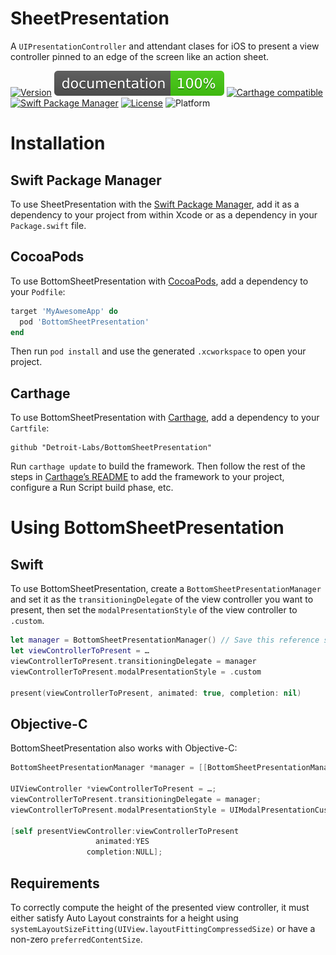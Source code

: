 # SheetPresentation

A `UIPresentationController` and attendant clases for iOS to present a view
controller pinned to an edge of the screen like an action sheet.

[![Version](https://img.shields.io/cocoapods/v/BottomSheetPresentation.svg?style=flat)](https://cocoapods.org/pods/BottomSheetPresentation)
[![Documentation](docs/badge.svg)](https://detroit-labs.github.io/BottomSheetPresentation/)
[![Carthage compatible](https://img.shields.io/badge/Carthage-compatible-4BC51D.svg?style=flat)](https://github.com/Carthage/Carthage)
[![Swift Package Manager](https://img.shields.io/badge/SPM-compatible-orange.svg)](https://swift.org/package-manager)
[![License](https://img.shields.io/cocoapods/l/BottomSheetPresentation.svg?style=flat)](https://github.com/detroit-labs/BottomSheetPresentation/blob/master/LICENSE)
![Platform](https://img.shields.io/cocoapods/p/BottomSheetPresentation.svg?style=flat)

# Installation

## Swift Package Manager

To use SheetPresentation with the
[Swift Package Manager](https://swift.org/package-manager/), add it as a
dependency to your project from within Xcode or as a dependency in your
`Package.swift` file. 

## CocoaPods

To use BottomSheetPresentation with [CocoaPods](https://cocoapods.org), add a
dependency to your `Podfile`:

```Ruby
target 'MyAwesomeApp' do
  pod 'BottomSheetPresentation'
end
```

Then run `pod install` and use the generated `.xcworkspace` to open your
project.

## Carthage

To use BottomSheetPresentation with
[Carthage](https://github.com/Carthage/Carthage), add a dependency to your
`Cartfile`:

```
github "Detroit-Labs/BottomSheetPresentation"
```

Run `carthage update` to build the framework. Then follow the rest of the steps
in [Carthage’s README](https://github.com/Carthage/Carthage#getting-started) to
add the framework to your project, configure a Run Script build phase, etc.

# Using BottomSheetPresentation

## Swift

To use BottomSheetPresentation, create a `BottomSheetPresentationManager` and
set it as the `transitioningDelegate` of the view controller you want to
present, then set the `modalPresentationStyle` of the view controller to
`.custom`.

```Swift
let manager = BottomSheetPresentationManager() // Save this reference somewhere
let viewControllerToPresent = …
viewControllerToPresent.transitioningDelegate = manager
viewControllerToPresent.modalPresentationStyle = .custom

present(viewControllerToPresent, animated: true, completion: nil)
```

## Objective-C

BottomSheetPresentation also works with Objective-C:

```Objective-C
BottomSheetPresentationManager *manager = [[BottomSheetPresentationManager alloc] init];

UIViewController *viewControllerToPresent = …;
viewControllerToPresent.transitioningDelegate = manager;
viewControllerToPresent.modalPresentationStyle = UIModalPresentationCustom;

[self presentViewController:viewControllerToPresent
                   animated:YES
                 completion:NULL];
```

## Requirements

To correctly compute the height of the presented view controller, it must either
satisfy Auto Layout constraints for a height using
`systemLayoutSizeFitting(UIView.layoutFittingCompressedSize)` or have a non-zero
`preferredContentSize`.

